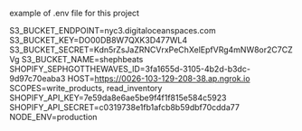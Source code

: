 example of .env file for this project

S3_BUCKET_ENDPOINT=nyc3.digitaloceanspaces.com
S3_BUCKET_KEY=DO00DB8W7QXK3D477WL4
S3_BUCKET_SECRET=Kdn5rZsJaZRNCVrxPeChXelEpfVRg4mNW8or2C7CZVg
S3_BUCKET_NAME=shephbeats
SHOPIFY_SEPHGOTTHEWAVES_ID=3fa1655d-3105-4b2d-b3dc-9d97c70eaba3
HOST=https://0026-103-129-208-38.ap.ngrok.io
SCOPES=write_products, read_inventory
SHOPIFY_API_KEY=7e59da8e6ae5be9f4f1f815e584c5923
SHOPIFY_API_SECRET=c0319738e1fb1afcb8b59dbf70cdda77
NODE_ENV=production